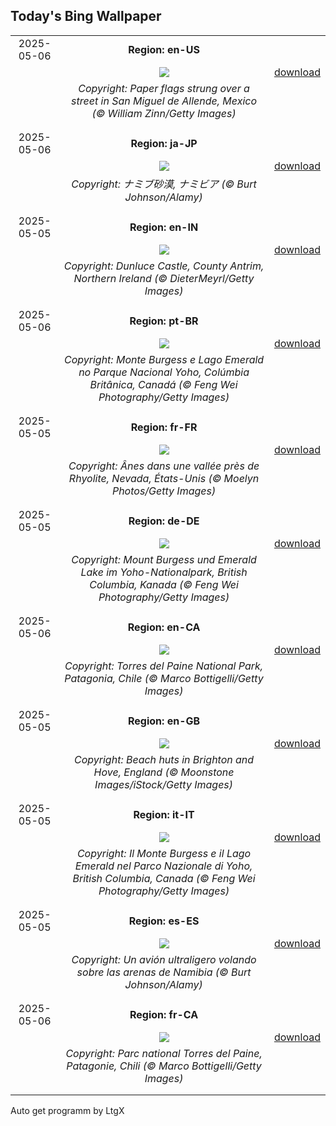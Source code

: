 ## Today's Bing Wallpaper
|      |      |      |
| :----: | :----: | :----: |
|2025-05-06|**Region: en-US**||
||![](https://www.bing.com/th?id=OHR.CincoFlags_EN-US5873749093_UHD.jpg&pid=hp&w=1152&h=648&rs=1&c=4)| [download](https://www.bing.com/th?id=OHR.CincoFlags_EN-US5873749093_UHD.jpg)|
||*Copyright: Paper flags strung over a street in San Miguel de Allende, Mexico (© William Zinn/Getty Images)*
||
|||
|2025-05-06|**Region: ja-JP**||
||![](https://www.bing.com/th?id=OHR.FlyoverNamibia_JA-JP8746385575_UHD.jpg&pid=hp&w=1152&h=648&rs=1&c=4)| [download](https://www.bing.com/th?id=OHR.FlyoverNamibia_JA-JP8746385575_UHD.jpg)|
||*Copyright: ナミブ砂漠, ナミビア (© Burt Johnson/Alamy)*
||
|||
|2025-05-05|**Region: en-IN**||
||![](https://www.bing.com/th?id=OHR.DunluceIreland_EN-IN3454088296_UHD.jpg&pid=hp&w=1152&h=648&rs=1&c=4)| [download](https://www.bing.com/th?id=OHR.DunluceIreland_EN-IN3454088296_UHD.jpg)|
||*Copyright: Dunluce Castle, County Antrim, Northern Ireland (© DieterMeyrl/Getty Images)*
||
|||
|2025-05-06|**Region: pt-BR**||
||![](https://www.bing.com/th?id=OHR.YohoNP_PT-BR7613971395_UHD.jpg&pid=hp&w=1152&h=648&rs=1&c=4)| [download](https://www.bing.com/th?id=OHR.YohoNP_PT-BR7613971395_UHD.jpg)|
||*Copyright: Monte Burgess e Lago Emerald no Parque Nacional Yoho, Colúmbia Britânica, Canadá (© Feng Wei Photography/Getty Images)*
||
|||
|2025-05-05|**Region: fr-FR**||
||![](https://www.bing.com/th?id=OHR.RhyoliteDonkeys_FR-FR1931273047_UHD.jpg&pid=hp&w=1152&h=648&rs=1&c=4)| [download](https://www.bing.com/th?id=OHR.RhyoliteDonkeys_FR-FR1931273047_UHD.jpg)|
||*Copyright: Ânes dans une vallée près de Rhyolite, Nevada, États-Unis (© Moelyn Photos/Getty Images)*
||
|||
|2025-05-05|**Region: de-DE**||
||![](https://www.bing.com/th?id=OHR.YohoNP_DE-DE0247251687_UHD.jpg&pid=hp&w=1152&h=648&rs=1&c=4)| [download](https://www.bing.com/th?id=OHR.YohoNP_DE-DE0247251687_UHD.jpg)|
||*Copyright: Mount Burgess und Emerald Lake im Yoho-Nationalpark, British Columbia, Kanada (© Feng Wei Photography/Getty Images)*
||
|||
|2025-05-06|**Region: en-CA**||
||![](https://www.bing.com/th?id=OHR.TorresChile_EN-CA6313308803_UHD.jpg&pid=hp&w=1152&h=648&rs=1&c=4)| [download](https://www.bing.com/th?id=OHR.TorresChile_EN-CA6313308803_UHD.jpg)|
||*Copyright: Torres del Paine National Park, Patagonia, Chile (© Marco Bottigelli/Getty Images)*
||
|||
|2025-05-05|**Region: en-GB**||
||![](https://www.bing.com/th?id=OHR.BrightonFestival2025_EN-GB9227579915_UHD.jpg&pid=hp&w=1152&h=648&rs=1&c=4)| [download](https://www.bing.com/th?id=OHR.BrightonFestival2025_EN-GB9227579915_UHD.jpg)|
||*Copyright: Beach huts in Brighton and Hove, England (© Moonstone Images/iStock/Getty Images)*
||
|||
|2025-05-05|**Region: it-IT**||
||![](https://www.bing.com/th?id=OHR.YohoNP_IT-IT2594814930_UHD.jpg&pid=hp&w=1152&h=648&rs=1&c=4)| [download](https://www.bing.com/th?id=OHR.YohoNP_IT-IT2594814930_UHD.jpg)|
||*Copyright: Il Monte Burgess e il Lago Emerald nel Parco Nazionale di Yoho, British Columbia, Canada (© Feng Wei Photography/Getty Images)*
||
|||
|2025-05-05|**Region: es-ES**||
||![](https://www.bing.com/th?id=OHR.FlyoverNamibia_ES-ES6293940191_UHD.jpg&pid=hp&w=1152&h=648&rs=1&c=4)| [download](https://www.bing.com/th?id=OHR.FlyoverNamibia_ES-ES6293940191_UHD.jpg)|
||*Copyright: Un avión ultraligero volando sobre las arenas de Namibia (© Burt Johnson/Alamy)*
||
|||
|2025-05-06|**Region: fr-CA**||
||![](https://www.bing.com/th?id=OHR.TorresChile_FR-CA1724520093_UHD.jpg&pid=hp&w=1152&h=648&rs=1&c=4)| [download](https://www.bing.com/th?id=OHR.TorresChile_FR-CA1724520093_UHD.jpg)|
||*Copyright: Parc national Torres del Paine, Patagonie, Chili (© Marco Bottigelli/Getty Images)*
||
|||

Auto get programm by LtgX

